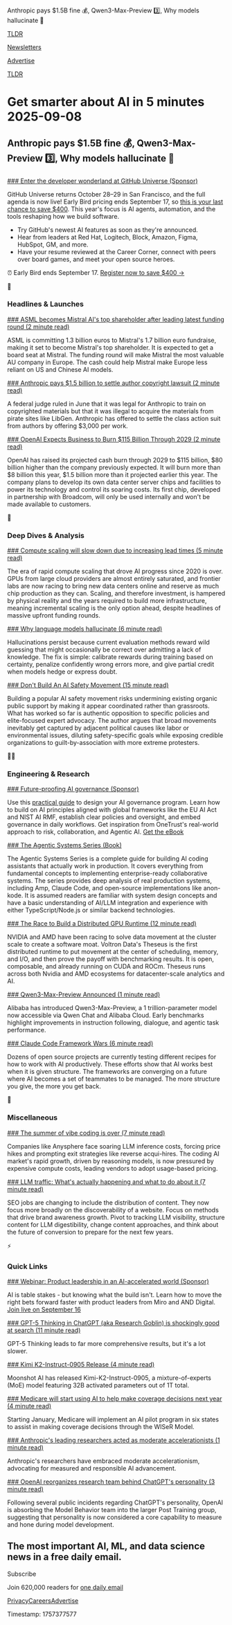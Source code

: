 Anthropic pays $1.5B fine 💰, Qwen3-Max-Preview 3️⃣, Why models hallucinate 💭

[TLDR](/)

[Newsletters](/newsletters)

[Advertise](https://advertise.tldr.tech/)

[TLDR](/)

# Get smarter about AI in 5 minutes 2025-09-08

## Anthropic pays $1.5B fine 💰, Qwen3-Max-Preview 3️⃣, Why models hallucinate 💭

### 

[### Enter the developer wonderland at GitHub Universe (Sponsor)](https://githubuniverse.com/?utm_source=TLDR&amp;utm_medium=Newsletter&amp;utm_campaign=09_08)

GitHub Universe returns October 28–29 in San Francisco, and the full agenda is now live! Early Bird pricing ends September 17, so [this is your last chance to save $400](https://githubuniverse.com/?utm_source=TLDR&utm_medium=Newsletter&utm_campaign=09_08). This year's focus is AI agents, automation, and the tools reshaping how we build software.

* Try GitHub's newest AI features as soon as they're announced.
* Hear from leaders at Red Hat, Logitech, Block, Amazon, Figma, HubSpot, GM, and more.
* Have your resume reviewed at the Career Corner, connect with peers over board games, and meet your open source heroes.

⏰ Early Bird ends September 17. [Register now to save $400 →](https://githubuniverse.com/?utm_source=TLDR&utm_medium=Newsletter&utm_campaign=09_08)

🚀

### Headlines & Launches

[### ASML becomes Mistral AI's top shareholder after leading latest funding round (2 minute read)](https://www.reuters.com/world/europe/asml-becomes-mistral-ais-top-shareholder-after-leading-latest-funding-round-2025-09-07/?utm_source=tldrai)

ASML is committing 1.3 billion euros to Mistral's 1.7 billion euro fundraise, making it set to become Mistral's top shareholder. It is expected to get a board seat at Mistral. The funding round will make Mistral the most valuable AU company in Europe. The cash could help Mistral make Europe less reliant on US and Chinese AI models.

[### Anthropic pays $1.5 billion to settle author copyright lawsuit (2 minute read)](https://www.reuters.com/sustainability/boards-policy-regulation/anthropic-agrees-pay-15-billion-settle-author-class-action-2025-09-05/?utm_source=tldrai)

A federal judge ruled in June that it was legal for Anthropic to train on copyrighted materials but that it was illegal to acquire the materials from pirate sites like LibGen. Anthropic has offered to settle the class action suit from authors by offering $3,000 per work.

[### OpenAI Expects Business to Burn $115 Billion Through 2029 (2 minute read)](https://www.msn.com/en-ae/news/other/openai-expects-business-to-burn-115-billion-through-2029/ar-AA1M0lw8?utm_source=tldrai)

OpenAI has raised its projected cash burn through 2029 to $115 billion, $80 billion higher than the company previously expected. It will burn more than $8 billion this year, $1.5 billion more than it projected earlier this year. The company plans to develop its own data center server chips and facilities to power its technology and control its soaring costs. Its first chip, developed in partnership with Broadcom, will only be used internally and won't be made available to customers.

🧠

### Deep Dives & Analysis

[### Compute scaling will slow down due to increasing lead times (5 minute read)](https://epochai.substack.com/p/compute-scaling-will-slow-down-due?utm_source=tldrai)

The era of rapid compute scaling that drove AI progress since 2020 is over. GPUs from large cloud providers are almost entirely saturated, and frontier labs are now racing to bring new data centers online and reserve as much chip production as they can. Scaling, and therefore investment, is hampered by physical reality and the years required to build more infrastructure, meaning incremental scaling is the only option ahead, despite headlines of massive upfront funding rounds.

[### Why language models hallucinate (6 minute read)](https://openai.com/index/why-language-models-hallucinate/?utm_source=tldrai)

Hallucinations persist because current evaluation methods reward wild guessing that might occasionally be correct over admitting a lack of knowledge. The fix is simple: calibrate rewards during training based on certainty, penalize confidently wrong errors more, and give partial credit when models hedge or express doubt.

[### Don't Build An AI Safety Movement (15 minute read)](https://writing.antonleicht.me/p/dont-build-an-ai-safety-movement?utm_source=tldrai)

Building a popular AI safety movement risks undermining existing organic public support by making it appear coordinated rather than grassroots. What has worked so far is authentic opposition to specific policies and elite-focused expert advocacy. The author argues that broad movements inevitably get captured by adjacent political causes like labor or environmental issues, diluting safety-specific goals while exposing credible organizations to guilt-by-association with more extreme protesters.

👨‍💻

### Engineering & Research

[### Future-proofing AI governance (Sponsor)](https://www.onetrust.com/resources/tldr-csyn/building-a-future-ready-ai-governance-program-best-practices-proven-frameworks-and-expert-insights-for-operationalizing-responsible-ai-ebook/?utm_medium=newsletter&amp;utm_source=tldr-ai&amp;utm_campaign=20250908)

Use this [practical guide](https://www.onetrust.com/resources/tldr-csyn/building-a-future-ready-ai-governance-program-best-practices-proven-frameworks-and-expert-insights-for-operationalizing-responsible-ai-ebook/) to design your AI governance program. Learn how to build on AI principles aligned with global frameworks like the EU AI Act and NIST AI RMF, establish clear policies and oversight, and embed governance in daily workflows. Get inspiration from OneTrust's real-world approach to risk, collaboration, and Agentic AI. [Get the eBook](https://www.onetrust.com/resources/tldr-csyn/building-a-future-ready-ai-governance-program-best-practices-proven-frameworks-and-expert-insights-for-operationalizing-responsible-ai-ebook/)

[### The Agentic Systems Series (Book)](https://gerred.github.io/building-an-agentic-system/index.html?utm_source=tldrai)

The Agentic Systems Series is a complete guide for building AI coding assistants that actually work in production. It covers everything from fundamental concepts to implementing enterprise-ready collaborative systems. The series provides deep analysis of real production systems, including Amp, Claude Code, and open-source implementations like anon-kode. It is assumed readers are familiar with system design concepts and have a basic understanding of AI/LLM integration and experience with either TypeScript/Node.js or similar backend technologies.

[### The Race to Build a Distributed GPU Runtime (12 minute read)](https://voltrondata.com/blog/the-race-to-build-a-distributed-gpu-runtime?utm_source=tldrai)

NVIDIA and AMD have been racing to solve data movement at the cluster scale to create a software moat. Voltron Data's Theseus is the first distributed runtime to put movement at the center of scheduling, memory, and I/O, and then prove the payoff with benchmarking results. It is open, composable, and already running on CUDA and ROCm. Theseus runs across both Nvidia and AMD ecosystems for datacenter-scale analytics and AI.

[### Qwen3-Max-Preview Announced (1 minute read)](https://x.com/Alibaba_Qwen/status/1963991502440562976?utm_source=tldrai)

Alibaba has introduced Qwen3-Max-Preview, a 1 trillion-parameter model now accessible via Qwen Chat and Alibaba Cloud. Early benchmarks highlight improvements in instruction following, dialogue, and agentic task performance.

[### Claude Code Framework Wars (6 minute read)](https://shmck.substack.com/p/claude-code-framework-wars?utm_source=tldrai)

Dozens of open source projects are currently testing different recipes for how to work with AI productively. These efforts show that AI works best when it is given structure. The frameworks are converging on a future where AI becomes a set of teammates to be managed. The more structure you give, the more you get back.

🎁

### Miscellaneous

[### The summer of vibe coding is over (7 minute read)](https://www.cbinsights.com/research/reasoning-effect-on-ai-code-generation/?utm_source=tldrai)

Companies like Anysphere face soaring LLM inference costs, forcing price hikes and prompting exit strategies like reverse acqui-hires. The coding AI market's rapid growth, driven by reasoning models, is now pressured by expensive compute costs, leading vendors to adopt usage-based pricing.

[### LLM traffic: What's actually happening and what to do about it (7 minute read)](https://hendersonmatthew.substack.com/p/llm-traffic-whats-actually-happening?utm_source=tldrai)

SEO jobs are changing to include the distribution of content. They now focus more broadly on the discoverability of a website. Focus on methods that drive brand awareness growth. Pivot to tracking LLM visibility, structure content for LLM digestibility, change content approaches, and think about the future of conversion to prepare for the next few years.

⚡️

### Quick Links

[### Webinar: Product leadership in an AI-accelerated world (Sponsor)](https://miro.com/events/webinars/product-leadership-ai-accelerated-world/?utm_campaign=emea-26q3-uki-wb-hi-c3_o2-pl_in_ai_world_webinar&amp;utm_source=tldr&amp;utm_medium=newsletter&amp;utm_content=%20newsletter&amp;src=-tldr_glb)

AI is table stakes - but knowing what the build isn't. Learn how to move the right bets forward faster with product leaders from Miro and AND Digital. [Join live on September 16](https://miro.com/events/webinars/product-leadership-ai-accelerated-world/?utm_campaign=emea-26q3-uki-wb-hi-c3_o2-pl_in_ai_world_webinar&utm_source=tldr&utm_medium=newsletter&utm_content=%20newsletter&src=-tldr_glb)

[### GPT-5 Thinking in ChatGPT (aka Research Goblin) is shockingly good at search (11 minute read)](https://simonwillison.net/2025/Sep/6/research-goblin/?utm_source=tldrai)

GPT-5 Thinking leads to far more comprehensive results, but it's a lot slower.

[### Kimi K2-Instruct-0905 Release (4 minute read)](https://huggingface.co/moonshotai/Kimi-K2-Instruct-0905?utm_source=tldrai)

Moonshot AI has released Kimi-K2-Instruct-0905, a mixture-of-experts (MoE) model featuring 32B activated parameters out of 1T total.

[### Medicare will start using AI to help make coverage decisions next year (4 minute read)](https://www.newsweek.com/medicare-will-start-using-ai-help-make-coverage-decisions-next-year-2111093?utm_source=tldrai)

Starting January, Medicare will implement an AI pilot program in six states to assist in making coverage decisions through the WISeR Model.

[### Anthropic's leading researchers acted as moderate accelerationists (1 minute read)](https://www.lesswrong.com/posts/PBd7xPAh22y66rbme/anthropic-s-leading-researchers-acted-as-moderate?utm_source=tldrai)

Anthropic's researchers have embraced moderate accelerationism, advocating for measured and responsible AI advancement.

[### OpenAI reorganizes research team behind ChatGPT's personality (3 minute read)](https://techcrunch.com/2025/09/05/openai-reorganizes-research-team-behind-chatgpts-personality/?utm_source=tldrai)

Following several public incidents regarding ChatGPT's personality, OpenAI is absorbing the Model Behavior team into the larger Post Training group, suggesting that personality is now considered a core capability to measure and hone during model development.

## The most important AI, ML, and data science news in a free daily email.

Subscribe

Join 620,000 readers for [one daily email](/api/latest/ai)

[Privacy](/privacy)[Careers](https://jobs.ashbyhq.com/tldr.tech)[Advertise](/ai/advertise)

Timestamp: 1757377577